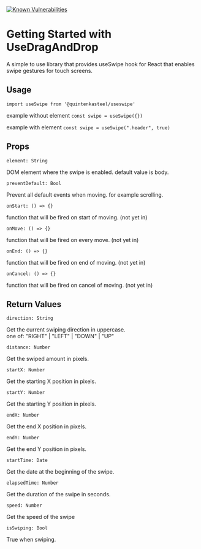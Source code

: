[![Known Vulnerabilities](https://snyk.io/test/github/quintenkasteel/useDragDrop/badge.svg?targetFile=package.json)](https://snyk.io/test/github/quintenkasteel/useDragDrop?targetFile=package.json)

# Getting Started with UseDragAndDrop
A simple to use library that provides useSwipe hook for React that enables swipe gestures for touch screens.

## Usage
  `import useSwipe from '@quintenkasteel/useswipe'`

example without element
 `const swipe = useSwipe({})`

example with element
 `const swipe = useSwipe(".header", true)`



## Props
    element: String
  DOM element where the swipe is enabled. default value is body.

    preventDefault: Bool
  Prevent all default events when moving. for example scrolling.

    onStart: () => {}
  function that will be fired on start of moving. (not yet in)

    onMove: () => {}
  function that will be fired on every move. (not yet in)

    onEnd: () => {}
  function that will be fired on end of moving. (not yet in)

    onCancel: () => {}
  function that will be fired on cancel of moving. (not yet in)

## Return Values
    direction: String
  Get the current swiping direction in uppercase.   
  one of: "RIGHT" | "LEFT" | "DOWN" | "UP" 

    distance: Number
  Get the swiped amount in pixels.

    startX: Number
  Get the starting X position in pixels.

    startY: Number
  Get the starting Y position in pixels.

    endX: Number
  Get the end X position in pixels.

    endY: Number
  Get the end Y position in pixels.

    startTime: Date
  Get the date at the beginning of the swipe. 

    elapsedTime: Number
  Get the duration of the swipe in seconds. 

    speed: Number
  Get the speed of the swipe

    isSwiping: Bool 
  True when swiping. 
